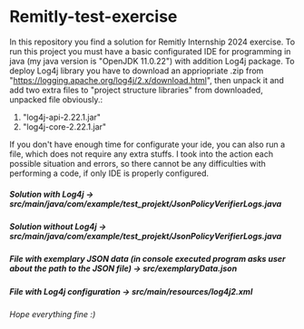 # Remitly-test-exercise
In this repository you find a solution for Remitly Internship 2024 exercise.
To run this project you must have a basic configurated IDE for programming in java (my java version is "OpenJDK 11.0.22") with addition Log4j package. 
To deploy Log4j library you have to download an appriopriate .zip from "https://logging.apache.org/log4j/2.x/download.html", 
then unpack it and add two extra files to "project structure libraries" from downloaded, unpacked file obviously.: 
1) "log4j-api-2.22.1.jar"
2) "log4j-core-2.22.1.jar"
    
If you don't have enough time for configurate your ide, you can also run a file, which does not require any extra stuffs.
I took into the action each possible situation and errors, so there cannot be any difficulties with performing a code, if only IDE is properly configured.

<h5>Solution with Log4j -> src/main/java/com/example/test_projekt/JsonPolicyVerifierLogs.java</h5>

<h5>Solution without Log4j -> src/main/java/com/example/test_projekt/JsonPolicyVerifierLogs.java</h5>

<h5>File with exemplary JSON data (in console executed program asks user about the path to the JSON file) -> src/exemplaryData.json</h5>

<h5>File with Log4j configuration -> src/main/resources/log4j2.xml</h5>

<h6>Hope everything fine :)</h6>
